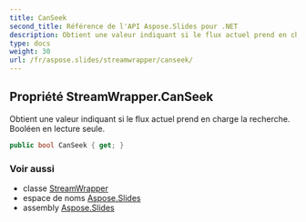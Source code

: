 ```yaml
---
title: CanSeek
second_title: Référence de l'API Aspose.Slides pour .NET
description: Obtient une valeur indiquant si le flux actuel prend en charge la recherche. Booléen en lecture seule.
type: docs
weight: 30
url: /fr/aspose.slides/streamwrapper/canseek/
---
```


## Propriété StreamWrapper.CanSeek

Obtient une valeur indiquant si le flux actuel prend en charge la recherche. Booléen en lecture seule.

```csharp
public bool CanSeek { get; }
```

### Voir aussi

* classe [StreamWrapper](../../streamwrapper)
* espace de noms [Aspose.Slides](../../streamwrapper)
* assembly [Aspose.Slides](../../../)

<!-- NE PAS ÉDITER : généré par xmldocmd pour Aspose.Slides.dll -->